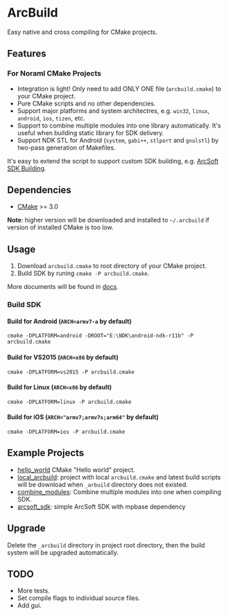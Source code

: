 # ArcBuild

Easy native and cross compiling for CMake projects.


## Features

### For Noraml CMake Projects

- Integration is light! Only need to add ONLY ONE file (`arcbuild.cmake`) to your CMake project.
- Pure CMake scripts and no other dependencies.
- Support major platforms and system architectres, e.g. `win32`, `linux`, `android`, `ios`, `tizen`, etc.
- Support to combine multiple modules into one library automatically. It's useful when building static library for SDK delivery.
- Support NDK STL for Android (`system`, `gabi++`, `stlport` and `gnulstl`) by two-pass generation of Makefiles.

It's easy to extend the script to support custom SDK building, e.g. [ArcSoft SDK Building](docs/ArcSoftSDKBuilding.md).

## Dependencies

- [CMake](http://cmake.org/) >= 3.0

**Note**: higher version will be downloaded and installed to `~/.arcbuild` if version of  installed CMake is too low.


## Usage

1. Download `arcbuild.cmake` to root directory of your CMake project.
2. Build SDK by runing `cmake -P arcbuild.cmake`.

More documents will be found in [docs](docs/README.md).

### Build SDK

#### Build for Android (`ARCH=armv7-a` by default)

```shell
cmake -DPLATFORM=android -DROOT="E:\NDK\android-ndk-r11b" -P arcbuild.cmake
```

#### Build for VS2015 (`ARCH=x86` by default)

```shell
cmake -DPLATFORM=vs2015 -P arcbuild.cmake
```

#### Build for Linux (`ARCH=x86` by default)

```shell
cmake -DPLATFORM=linux -P arcbuild.cmake
```

#### Build for iOS (`ARCH="armv7;armv7s;arm64"` by default)

```shell
cmake -DPLATFORM=ios -P arcbuild.cmake
```


## Example Projects

- [hello_world](examples/hello_world) CMake "Hello world" project.
- [local_arcbuild](examples/local_arcbuild): project with local `arcbuild.cmake` and latest build scripts will be download when `_arbuild` directory does not existed.
- [combine_modules](examples/combine_modules): Combine multiple modules into one when compiling SDK.
- [arcsoft_sdk](examples/arcsfot_sdk): simple ArcSoft SDK with mpbase dependency


## Upgrade

Delete the `_arcbuild` directory in project root directory, then the build system will be upgraded automatically.


## TODO

- More tests.
- Set compile flags to individual source files.
- Add gui.
